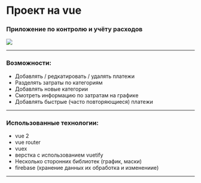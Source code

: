 
# Проект на vue
### Приложение по контролю и учёту расходов
![](https://i.ibb.co/1v7rCBG/1-18.gif)



---
### Возможности:
- Добавлять / редкатировать / удалять платежи
- Разделять затраты по категориям
- Добавлять новые категории
- Смотреть информацию по затратам на графике
- Добавлять быстрые (часто повторяющиеся) платежи
---
### Использованные технологии:
- vue 2
- vue router
- vuex
- верстка с использованием vuetify
- Несколько сторонних библиотек (график, маски)
- firebase (хранение данных их обработка и изменениие)
---


